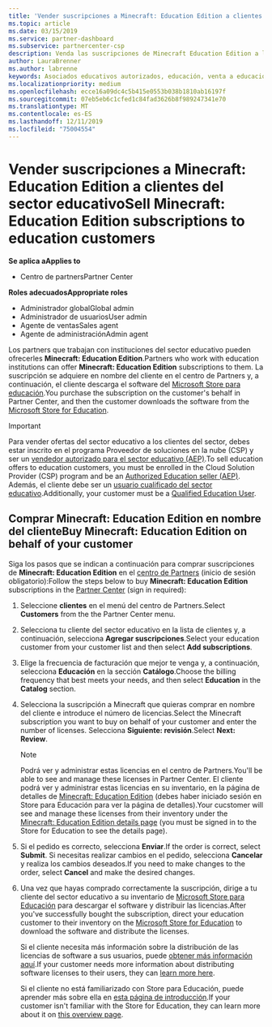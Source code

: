 ```yaml
---
title: 'Vender suscripciones a Minecraft: Education Edition a clientes del sector educativo'
ms.topic: article
ms.date: 03/15/2019
ms.service: partner-dashboard
ms.subservice: partnercenter-csp
description: Venda las suscripciones de Minecraft Education Edition a los clientes de educación calificados que puedan descargarlos desde Microsoft Education Store.
author: LauraBrenner
ms.author: labrenne
keywords: Asociados educativos autorizados, educación, venta a educación, escuelas
ms.localizationpriority: medium
ms.openlocfilehash: ecce16a09dc4c5b415e0553b038b1810ab16197f
ms.sourcegitcommit: 07eb5eb6c1cfed1c84fad3626b8f989247341e70
ms.translationtype: MT
ms.contentlocale: es-ES
ms.lasthandoff: 12/11/2019
ms.locfileid: "75004554"
---
```

# <a name="sell-minecraft-education-edition-subscriptions-to-education-customers"></a><span data-ttu-id="808d7-104">Vender suscripciones a Minecraft: Education Edition a clientes del sector educativo</span><span class="sxs-lookup"><span data-stu-id="808d7-104">Sell Minecraft: Education Edition subscriptions to education customers</span></span>

<span data-ttu-id="808d7-105">**Se aplica a**</span><span class="sxs-lookup"><span data-stu-id="808d7-105">**Applies to**</span></span>

-  <span data-ttu-id="808d7-106">Centro de partners</span><span class="sxs-lookup"><span data-stu-id="808d7-106">Partner Center</span></span>

<span data-ttu-id="808d7-107">**Roles adecuados**</span><span class="sxs-lookup"><span data-stu-id="808d7-107">**Appropriate roles**</span></span>
-   <span data-ttu-id="808d7-108">Administrador global</span><span class="sxs-lookup"><span data-stu-id="808d7-108">Global admin</span></span>
-   <span data-ttu-id="808d7-109">Administrador de usuarios</span><span class="sxs-lookup"><span data-stu-id="808d7-109">User admin</span></span>
-   <span data-ttu-id="808d7-110">Agente de ventas</span><span class="sxs-lookup"><span data-stu-id="808d7-110">Sales agent</span></span>
-   <span data-ttu-id="808d7-111">Agente de administración</span><span class="sxs-lookup"><span data-stu-id="808d7-111">Admin agent</span></span>

<span data-ttu-id="808d7-112">Los partners que trabajan con instituciones del sector educativo pueden ofrecerles **Minecraft: Education Edition**.</span><span class="sxs-lookup"><span data-stu-id="808d7-112">Partners who work with education institutions can offer **Minecraft: Education Edition** subscriptions to them.</span></span> <span data-ttu-id="808d7-113">La suscripción se adquiere en nombre del cliente en el centro de Partners y, a continuación, el cliente descarga el software del [Microsoft Store para educación](https://educationstore.microsoft.com).</span><span class="sxs-lookup"><span data-stu-id="808d7-113">You purchase the subscription on the customer's behalf in Partner Center, and then the customer downloads the software from the [Microsoft Store for Education](https://educationstore.microsoft.com).</span></span> 

>[!IMPORTANT]
><span data-ttu-id="808d7-114">Para vender ofertas del sector educativo a los clientes del sector, debes estar inscrito en el programa Proveedor de soluciones en la nube (CSP) y ser un [vendedor autorizado para el sector educativo (AEP)](https://www.mepn.com).</span><span class="sxs-lookup"><span data-stu-id="808d7-114">To sell education offers to education customers, you must be enrolled in the Cloud Solution Provider (CSP) program and be an [Authorized Education seller (AEP)](https://www.mepn.com).</span></span> <span data-ttu-id="808d7-115">Además, el cliente debe ser un [usuario cualificado del sector educativo](https://www.microsoftvolumelicensing.com/DocumentSearch.aspx?Mode=3&DocumentTypeId=7).</span><span class="sxs-lookup"><span data-stu-id="808d7-115">Additionally, your customer must be a [Qualified Education User](https://www.microsoftvolumelicensing.com/DocumentSearch.aspx?Mode=3&DocumentTypeId=7).</span></span>  

 
## <a name="buy-minecraft-education-edition-on-behalf-of-your-customer"></a><span data-ttu-id="808d7-116">Comprar **Minecraft: Education Edition** en nombre del cliente</span><span class="sxs-lookup"><span data-stu-id="808d7-116">Buy **Minecraft: Education Edition** on behalf of your customer</span></span>

<span data-ttu-id="808d7-117">Siga los pasos que se indican a continuación para comprar suscripciones de **Minecraft: Education Edition** en el [centro de Partners](https://partnercenter.microsoft.com/pcv/dashboard/overview
) (inicio de sesión obligatorio):</span><span class="sxs-lookup"><span data-stu-id="808d7-117">Follow the steps below to buy **Minecraft: Education Edition** subscriptions in the [Partner Center](https://partnercenter.microsoft.com/pcv/dashboard/overview
) (sign in required):</span></span>

  1.  <span data-ttu-id="808d7-118">Seleccione **clientes** en el menú del centro de Partners.</span><span class="sxs-lookup"><span data-stu-id="808d7-118">Select **Customers** from the the Partner Center menu.</span></span>
  
  2.  <span data-ttu-id="808d7-119">Selecciona tu cliente del sector educativo en la lista de clientes y, a continuación, selecciona **Agregar suscripciones**.</span><span class="sxs-lookup"><span data-stu-id="808d7-119">Select your education customer from your customer list and then select **Add subscriptions**.</span></span>
  
  3.  <span data-ttu-id="808d7-120">Elige la frecuencia de facturación que mejor te venga y, a continuación, selecciona **Educación** en la sección **Catálogo**.</span><span class="sxs-lookup"><span data-stu-id="808d7-120">Choose the billing frequency that best meets your needs, and then select **Education** in the **Catalog** section.</span></span>

  4.  <span data-ttu-id="808d7-121">Selecciona la suscripción a Minecraft que quieras comprar en nombre del cliente e introduce el número de licencias.</span><span class="sxs-lookup"><span data-stu-id="808d7-121">Select the Minecraft subscription you want to buy on behalf of your customer and enter the number of licenses.</span></span> <span data-ttu-id="808d7-122">Selecciona **Siguiente: revisión**.</span><span class="sxs-lookup"><span data-stu-id="808d7-122">Select **Next: Review**.</span></span>

      >[!NOTE]
      ><span data-ttu-id="808d7-123">Podrá ver y administrar estas licencias en el centro de Partners.</span><span class="sxs-lookup"><span data-stu-id="808d7-123">You'll be able to see and manage these licenses in Partner Center.</span></span> <span data-ttu-id="808d7-124">El cliente podrá ver y administrar estas licencias en su inventario, en la página de detalles de [Minecraft: Education Edition](https://educationstore.microsoft.com/store/details/minecraft-education-edition/9nblggh4r2r6) (debes haber iniciado sesión en Store para Educación para ver la página de detalles).</span><span class="sxs-lookup"><span data-stu-id="808d7-124">Your cucstomer will see and manage these licenses from their inventory under the [Minecraft: Education Edition details page](https://educationstore.microsoft.com/store/details/minecraft-education-edition/9nblggh4r2r6) (you must be signed in to the Store for Education to see the details page).</span></span> 

  5.  <span data-ttu-id="808d7-125">Si el pedido es correcto, selecciona **Enviar**.</span><span class="sxs-lookup"><span data-stu-id="808d7-125">If the order is correct, select **Submit**.</span></span> <span data-ttu-id="808d7-126">Si necesitas realizar cambios en el pedido, selecciona **Cancelar** y realiza los cambios deseados.</span><span class="sxs-lookup"><span data-stu-id="808d7-126">If you need to make changes to the order, select **Cancel** and make the desired changes.</span></span>   

  6.  <span data-ttu-id="808d7-127">Una vez que hayas comprado correctamente la suscripción, dirige a tu cliente del sector educativo a su inventario de [Microsoft Store para Educación](https://educationstore.microsoft.com) para descargar el software y distribuir las licencias.</span><span class="sxs-lookup"><span data-stu-id="808d7-127">After you've successfully bought the subscription, direct your education customer to their inventory on the [Microsoft Store for Education](https://educationstore.microsoft.com) to download the software and distribute the licenses.</span></span>

      <span data-ttu-id="808d7-128">Si el cliente necesita más información sobre la distribución de las licencias de software a sus usuarios, puede [obtener más información aquí](https://docs.microsoft.com/education/windows/school-get-minecraft#distribute-minecraft).</span><span class="sxs-lookup"><span data-stu-id="808d7-128">If your customer needs more information about distributing software licenses to their users, they can [learn more here](https://docs.microsoft.com/education/windows/school-get-minecraft#distribute-minecraft).</span></span>  
  
      <span data-ttu-id="808d7-129">Si el cliente no está familiarizado con Store para Educación, puede aprender más sobre ella en [esta página de introducción](https://docs.microsoft.com/microsoft-store/windows-store-for-business-overview).</span><span class="sxs-lookup"><span data-stu-id="808d7-129">If your customer isn't familiar with the Store for Education, they can learn more about it on [this overview page](https://docs.microsoft.com/microsoft-store/windows-store-for-business-overview).</span></span>  

      

